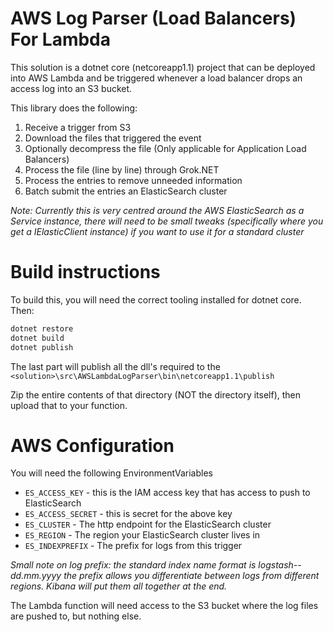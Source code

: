 # AWS Log Parser (Load Balancers) For Lambda

This solution is a dotnet core (netcoreapp1.1) project that can be deployed into AWS Lambda and be triggered whenever a load balancer drops an access log into an S3 bucket.

This library does the following:

1. Receive a trigger from S3
1. Download the files that triggered the event
1. Optionally decompress the file (Only applicable for Application Load Balancers)
1. Process the file (line by line) through Grok.NET
1. Process the entries to remove unneeded information
1. Batch submit the entries an ElasticSearch cluster

*Note: Currently this is very centred around the AWS ElasticSearch as a Service instance, there will need to be small tweaks (specifically where you get a IElasticClient instance) if you want to use it for a standard cluster*

# Build instructions

To build this, you will need the correct tooling installed for dotnet core.  Then:

```powershell
dotnet restore
dotnet build
dotnet publish
```

The last part will publish all the dll's required to the `<solution>\src\AWSLambdaLogParser\bin\netcoreapp1.1\publish`

Zip the entire contents of that directory (NOT the directory itself), then upload that to your function.

# AWS Configuration

You will need the following EnvironmentVariables

* `ES_ACCESS_KEY` - this is the IAM access key that has access to push to ElasticSearch
* `ES_ACCESS_SECRET` - this is secret for the above key
* `ES_CLUSTER` - The http endpoint for the ElasticSearch cluster
* `ES_REGION` - The region your ElasticSearch cluster lives in
* `ES_INDEXPREFIX` - The prefix for logs from this trigger

*Small note on log prefix: the standard index name format is logstash-<prfix>-dd.mm.yyyy the prefix allows you differentiate between logs from different regions.  Kibana will put them all together at the end.*

The Lambda function will need access to the S3 bucket where the log files are pushed to, but nothing else.